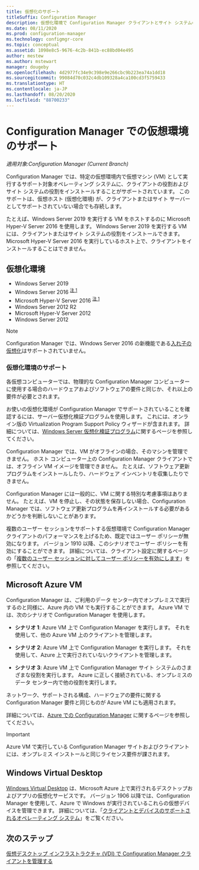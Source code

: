 ```yaml
---
title: 仮想化のサポート
titleSuffix: Configuration Manager
description: 仮想化環境で Configuration Manager クライアントとサイト システムの役割をインストールするための要件。
ms.date: 08/11/2020
ms.prod: configuration-manager
ms.technology: configmgr-core
ms.topic: conceptual
ms.assetid: 1098e8c5-9676-4c2b-841b-ec88bd04e495
author: mestew
ms.author: mstewart
manager: dougeby
ms.openlocfilehash: 4d2977fc34e9c398e9e266cbc9b223ea74a1dd18
ms.sourcegitcommit: 99084d70c032c4db109328a4ca100cd3f5759433
ms.translationtype: HT
ms.contentlocale: ja-JP
ms.lasthandoff: 08/20/2020
ms.locfileid: "88700233"
---
```

# <a name="support-for-virtualization-environments-with-configuration-manager"></a>Configuration Manager での仮想環境のサポート

*適用対象:Configuration Manager (Current Branch)*

Configuration Manager では、特定の仮想環境内で仮想マシン (VM) として実行するサポート対象オペレーティング システムに、クライアントの役割およびサイト システムの役割をインストールすることがサポートされています。 このサポートは、仮想ホスト (仮想化環境) が、クライアントまたはサイト サーバーとしてサポートされていない場合でも存続します。

たとえば、Windows Server 2019 を実行する VM をホストするのに Microsoft Hyper-V Server 2016 を使用します。 Windows Server 2019 を実行する VM には、クライアントまたはサイト システムの役割をインストールできます。 Microsoft Hyper-V Server 2016 を実行しているホスト上で、クライアントをインストールすることはできません。

## <a name="virtualization-environments"></a>仮想化環境

- Windows Server 2019  
- Windows Server 2016 <sup>[注 1](#bkmk_note1)</sup>  
- Microsoft Hyper-V Server 2016 <sup>[注 1](#bkmk_note1)</sup>  
- Windows Server 2012 R2  
- Microsoft Hyper-V Server 2012  
- Windows Server 2012  

<a name="bkmk_note1"></a>

> [!NOTE]
> Configuration Manager では、Windows Server 2016 の新機能である[入れ子の仮想化](/windows-server/virtualization/hyper-v/What-s-new-in-Hyper-V-on-Windows#nested-virtualization-new)はサポートされていません。

### <a name="virtualization-environment-support"></a>仮想化環境のサポート

各仮想コンピューターでは、物理的な Configuration Manager コンピューターに使用する場合のハードウェアおよびソフトウェアの要件と同じか、それ以上の要件が必要とされます。

お使いの仮想化環境が Configuration Manager でサポートされていることを確認するには、サーバー仮想化検証プログラムを使用します。 これには、オンライン版の Virtualization Program Support Policy ウィザードが含まれます。 詳細については、[Windows Server 仮想化検証プログラム](https://www.windowsservercatalog.com/svvp.aspx)に関するページを参照してください。

Configuration Manager では、VM がオフラインの場合、そのマシンを管理できません。 ホスト コンピューター上の Configuration Manager クライアントでは、オフライン VM イメージを管理できません。 たとえば、ソフトウェア更新プログラムをインストールしたり、ハードウェア インベントリを収集したりできません。

Configuration Manager には一般的に、VM に関する特別な考慮事項はありません。 たとえば、VM を停止し、その状態を保存しない場合、Configuration Manager では、ソフトウェア更新プログラムを再インストールする必要があるかどうかを判断しないことがあります。

複数のユーザー セッションをサポートする仮想環境で Configuration Manager クライアントのパフォーマンスを上げるため、既定ではユーザー ポリシーが無効になります。 バージョン 1910 以降、このシナリオでユーザー ポリシーを有効にすることができます。 詳細については、クライアント設定に関するページの「[複数のユーザー セッションに対してユーザー ポリシーを有効にします](../../clients/deploy/about-client-settings.md#enable-user-policy-for-multiple-user-sessions)」を参照してください。

## <a name="microsoft-azure-vms"></a><a name="bkmk_Azure"></a> Microsoft Azure VM

Configuration Manager は、ご利用のデータ センター内でオンプレミスで実行するのと同様に、Azure 内の VM でも実行することができます。 Azure VM では、次のシナリオで Configuration Manager を使用します。

- **シナリオ 1**: Azure VM 上で Configuration Manager を実行します。 それを使用して、他の Azure VM 上のクライアントを管理します。

- **シナリオ 2**: Azure VM 上で Configuration Manager を実行します。 それを使用して、Azure 上で実行されていないクライアントを管理します。

- **シナリオ 3**: Azure VM 上で Configuration Manager サイト システムのさまざまな役割を実行します。 Azure に正しく接続されている、オンプレミスのデータ センター内で他の役割を実行します。

ネットワーク、サポートされる構成、ハードウェアの要件に関する Configuration Manager 要件と同じものが Azure VM にも適用されます。

詳細については、[Azure での Configuration Manager](../../understand/configuration-manager-on-azure.md) に関するページを参照してください。

> [!IMPORTANT]
> Azure VM で実行している Configuration Manager サイトおよびクライアントには、オンプレミス インストールと同じライセンス要件が課されます。

## <a name="windows-virtual-desktop"></a>Windows Virtual Desktop

[Windows Virtual Desktop](/azure/virtual-desktop/) は、Microsoft Azure 上で実行されるデスクトップおよびアプリの仮想化サービスです。 バージョン 1906 以降では、Configuration Manager を使用して、Azure で Windows が実行されているこれらの仮想デバイスを管理できます。 詳細については、「[クライアントとデバイスのサポートされるオペレーティング システム](supported-operating-systems-for-clients-and-devices.md#windows-virtual-desktop)」をご覧ください。

## <a name="next-steps"></a>次のステップ

[仮想デスクトップ インフラストラクチャ (VDI) で Configuration Manager クライアントを管理する](../../clients/deploy/plan/considerations-for-managing-clients-in-a-vdi.md)
